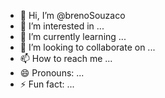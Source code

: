 - 👋 Hi, I’m @brenoSouzaco
- 👀 I’m interested in ...
- 🌱 I’m currently learning ...
- 💞️ I’m looking to collaborate on ...
- 📫 How to reach me ...
- 😄 Pronouns: ...
- ⚡ Fun fact: ...

<!---
brenoSouzaco/brenoSouzaco is a ✨ special ✨ repository because its `README.md` (this file) appears on your GitHub profile.
You can click the Preview link to take a look at your changes.
--->
